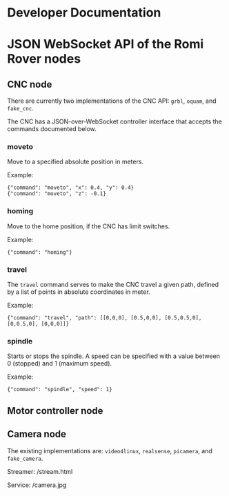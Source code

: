 Developer Documentation
=======================



# JSON WebSocket API of the Romi Rover nodes


## CNC node

There are currently two implementations of the CNC API: `grbl`, `oquam`, and `fake_cnc`.

The CNC has a JSON-over-WebSocket controller interface that accepts
the commands documented below.  

### moveto

Move to a specified absolute position in meters.

Example:

```
{"command": "moveto", "x": 0.4, "y": 0.4}
{"command": "moveto", "z": -0.1}
```


### homing

Move to the home position, if the CNC has limit switches.

Example:

```
{"command": "homing"}
```


### travel

The `travel` command serves to make the CNC travel a given path, defined by a list of points in absolute coordinates in meter.

Example:

```
{"command": "travel", "path": [[0,0,0], [0.5,0,0], [0.5,0.5,0], [0,0.5,0], [0,0,0]]}
```

### spindle

Starts or stops the spindle. A speed can be specified with a value between 0 (stopped) and 1 (maximum speed).

Example:

```
{"command": "spindle", "speed": 1}
```



## Motor controller node




## Camera node

The existing implementations are: `video4linux`, `realsense`, `picamera`, and `fake_camera`.

Streamer: /stream.html

Service: /camera.jpg


